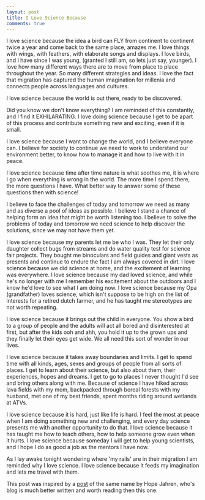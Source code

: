 ```yaml
---
layout: post
title: I Love Science Because
comments: true
---
```


I love science because the idea a bird can FLY from continent to continent twice a year and come back to the same place, amazes me. I love things with wings, with feathers, with elaborate songs and displays. I love birds, and I have since I was young, (granted I still am, so lets just say, younger). I love how many different ways there are to move from place to place throughout the year. So many different strategies and ideas. I love the fact that migration has captured the human imagination for millenia and connects people across languages and cultures.

I love science because the world is out there, ready to be discovered.

Did you know we don't know everything? I am reminded of this constantly, and I find it EXHILARATING. I love doing science because I get to be apart of this process and contribute something new and exciting, even if it is small.

I love science because I want to change the world, and I believe everyone can. I believe for society to continue we need to work to understand our environment better, to know how to manage it and how to live with it in peace.

I love science because time after time nature is what soothes me, it is where I go when everything is wrong in the world. The more time I spend there, the more questions I have. What better way to answer some of these questions then with science!

I believe to face the challenges of today and tomorrow we need as many and as diverse a pool of ideas as possible. I believe I stand a chance of helping form an idea that might be worth listening too. I believe to solve the problems of today and tomorrow we need science to help discover the solutions, since we may not have them yet.

I love science because my parents let me be who I was. They let their only daughter collect bugs from streams and do water quality test for science fair projects. They bought me binoculars and field guides and giant vests as presents and continue to endure the fact I am always covered in dirt. I love science because we did science at home, and the excitement of learning was everywhere. I love science because my dad loved science, and while he's no longer with me I remember his excitement about the outdoors and I know he'd love to see what I am doing now. I love science because my Opa (grandfather) loves science, which isn't suppose to be high on the list of interests for a retired dutch farmer, and he has taught me stereotypes are not worth repeating.

I love science because it brings out the child in everyone. You show a bird to a group of people and the adults will act all bored and disinterested at first, but after the kids ooh and ahh, you hold it up to the grown ups and they finally let their eyes get wide. We all need this sort of wonder in our lives.

I love science because it takes away boundaries and limits. I get to spend time with all kinds, ages, sexes and groups of people from all sorts of places. I get to learn about their science, but also about them, their experiences, hopes and dreams. I get to go to places I never thought I'd see and bring others along with me. Because of science I have hiked across lava fields with my mom, backpacked through boreal forests with my husband, met one of my best friends, spent months riding around wetlands at ATVs.


I love science because it is hard, just like life is hard. I feel the most at peace when I am doing something new and challenging, and every day science presents me with another opportunity to do that. I love science because it has taught me how to teach others, how to help someone grow even when it hurts. I love science because someday I will get to help young scientists, and I hope I do as good a job as the mentors I have now.

As I lay awake tonight wondering where 'my rails' are in their migration I am reminded why I love science. I love science because it feeds my imagination and lets me travel with them.


This post was inspired by a [post](http://hopejahrensurecanwrite.com/2014/01/10/i-love-science-because/) of the same name by Hope Jahren, who's blog is much better written and worth reading then this one. 
